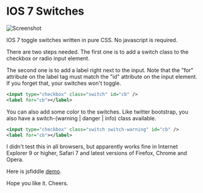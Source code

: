 IOS 7 Switches
=============

![Screenshot](https://raw.githubusercontent.com/tujamaica/ios7-switches/master/screenshot.png "Screenshot")

IOS 7 toggle switches written in pure CSS. No javascript is required.

There are two steps needed. 
The first one is to add a switch class to the checkbox or radio input element.

The second one is to add a label right next to the input.
Note that the "for" attribute on the label tag must match the "id" attribute on the input element. If you forget that, your switches won't toggle.

```xml
<input type="checkbox" class="switch" id="cb" />
<label for="cb"></label>
```

You can also add some color to the switches. Like twitter bootstrap, you also have a switch-(warning | danger | info) class available.

```xml
<input type="checkbox" class="switch switch-warning" id="cb" />
<label for="cb"></label>
```

I didn't test this in all browsers, but apparently works fine in Internet Explorer 9 or higher, Safari 7 and latest versions of Firefox, Chrome and Opera.

Here is jsfiddle [demo](http://jsfiddle.net/tujamaica/EjYfr/embedded/result/).

Hope you like it. Cheers.
